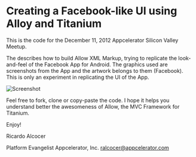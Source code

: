 Creating a Facebook-like UI using Alloy and Titanium
====================================================

This is the code for the December 11, 2012 Appcelerator Silicon Valley Meetup.

The describes how to build Allow XML Markup, trying to replicate the look-and-feel of the Facebook App for Android.  The graphics used are screenshots from the App and the artwork belongs to them (Facebook).  This is only an experiment in replicating the UI of the App.

![Screenshot](http://goo.gl/y0gka)

Feel free to fork, clone or copy-paste the code.  I hope it helps you understand better the awesomeness of Allow, the MVC Framework for Titanium.

Enjoy!


Ricardo Alcocer

Platform Evangelist
Appcelerator, Inc.
ralcocer@appcelerator.com
